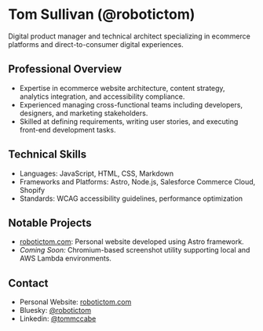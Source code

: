 # Tom Sullivan (@robotictom)

Digital product manager and technical architect specializing in ecommerce platforms and direct-to-consumer digital experiences.

## Professional Overview

- Expertise in ecommerce website architecture, content strategy, analytics integration, and accessibility compliance.
- Experienced managing cross-functional teams including developers, designers, and marketing stakeholders.
- Skilled at defining requirements, writing user stories, and executing front-end development tasks.

## Technical Skills

- Languages: JavaScript, HTML, CSS, Markdown
- Frameworks and Platforms: Astro, Node.js, Salesforce Commerce Cloud, Shopify
- Standards: WCAG accessibility guidelines, performance optimization

## Notable Projects

- [robotictom.com](https://robotictom.com): Personal website developed using Astro framework.
- _Coming Soon:_ Chromium-based screenshot utility supporting local and AWS Lambda environments.

## Contact

- Personal Website: [robotictom.com](https://robotictom.com)
- Bluesky: [@robotictom](https://bsky.app/profile/robotictom.com)
- Linkedin: [@tommccabe](https://www.linkedin.com/in/tommccabe/)
